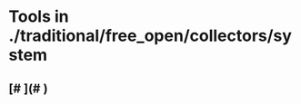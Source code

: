 # Tools in ./traditional/free_open/collectors/system
## [# <Name>](# <Name>)
## <Single-Line Description>
